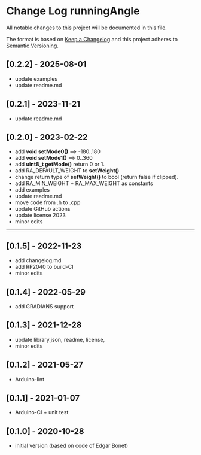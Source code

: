 # Change Log runningAngle

All notable changes to this project will be documented in this file.

The format is based on [Keep a Changelog](http://keepachangelog.com/)
and this project adheres to [Semantic Versioning](http://semver.org/).


## [0.2.2] - 2025-08-01
- update examples
- update readme.md

## [0.2.1] - 2023-11-21
- update readme.md

## [0.2.0] - 2023-02-22
- add **void setMode0()** ==> -180..180
- add **void setMode1()** ==> 0..360
- add **uint8_t getMode()** return 0 or 1.
- add RA_DEFAULT_WEIGHT to **setWeight()**
- change return type of **setWeight()** to bool (return false if clipped).
- add RA_MIN_WEIGHT + RA_MAX_WEIGHT as constants
- add examples
- update readme.md
- move code from .h to .cpp
- update GitHub actions
- update license 2023
- minor edits

----

## [0.1.5] - 2022-11-23
- add changelog.md
- add RP2040 to build-CI
- minor edits

## [0.1.4] - 2022-05-29
- add GRADIANS support

## [0.1.3] - 2021-12-28
- update library.json, readme, license,
- minor edits

## [0.1.2] - 2021-05-27
- Arduino-lint

## [0.1.1] - 2021-01-07
- Arduino-CI + unit test

## [0.1.0] - 2020-10-28
- initial version (based on code of Edgar Bonet)

